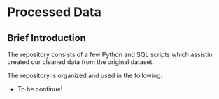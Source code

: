 # Processed Data

## Brief Introduction
The repository consists of a few Python and SQL scripts which assistin created our cleaned data from the original dataset.

The repository is organized and used in the following:

- To be continue!